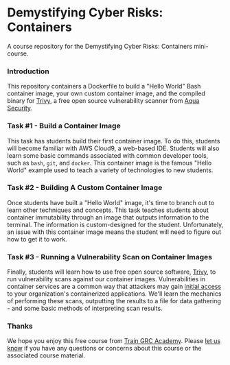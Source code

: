 # Demystifying Cyber Risks: Containers
A course repository for the Demystifying Cyber Risks: Containers mini-course.

### Introduction
This repository containers a Dockerfile to build a "Hello World" Bash container image, your own custom container image, and the compiled binary for [Trivy](https://github.com/aquasecurity/trivy/releases), a free open source vulnerability scanner from [Aqua Security](https://www.aquasec.com).

### Task #1 - Build a Container Image
This task has students build their first container image. To do this, students will become familiar with AWS Cloud9, a web-based IDE. Students will also learn some basic commands associated with common developer tools, such as `bash`, `git`, and `docker`. This container image is the famous "Hello World" example used to teach a variety of technologies to new students.

### Task #2 - Building A Custom Container Image
Once students have built a "Hello World" image, it's time to branch out to learn other techniques and concepts. This task teaches students about container immutability through an image that outputs information to the terminal. The information is custom-designed for the student. Unfortunately, an issue with this container image means the student will need to figure out how to get it to work.

### Task #3 - Running a Vulnerability Scan on Container Images
Finally, students will learn how to use free open source software, [Trivy](https://github.com/aquasecurity/trivy/releases), to run vulnerability scans against our container images. Vulnerabilities in container services are a common way that attackers may gain [initial access](https://attack.mitre.org/tactics/TA0001/) to your organization's containerized applications. We'll learn the mechanics of performing these scans, outputting the results to a file for data gathering - and some basic methods of interpreting scan results.


### Thanks
We hope you enjoy this free course from [Train GRC Academy](https://academy.traingrc.com/). Please [let us know](mailto:solutions@traingrc.com) if you have any questions or concerns about this course or the associated course material.
